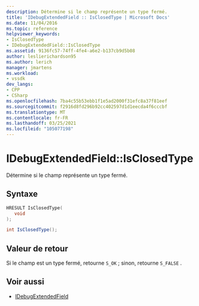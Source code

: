 ```yaml
---
description: Détermine si le champ représente un type fermé.
title: 'IDebugExtendedField :: IsClosedType | Microsoft Docs'
ms.date: 11/04/2016
ms.topic: reference
helpviewer_keywords:
- IsClosedType
- IDebugExtendedField::IsClosedType
ms.assetid: 9136fc57-74ff-4fe4-a6e2-b137cb9d5b08
author: leslierichardson95
ms.author: lerich
manager: jmartens
ms.workload:
- vssdk
dev_langs:
- CPP
- CSharp
ms.openlocfilehash: 7ba4c55b53ebb1f1e5ad2000f31efc8a37f81eef
ms.sourcegitcommit: f2916d8fd296b92cc402597d1d1eecda4f6cccbf
ms.translationtype: MT
ms.contentlocale: fr-FR
ms.lasthandoff: 03/25/2021
ms.locfileid: "105077198"
---
```

# <a name="idebugextendedfieldisclosedtype"></a>IDebugExtendedField::IsClosedType
Détermine si le champ représente un type fermé.

## <a name="syntax"></a>Syntaxe

```cpp
HRESULT IsClosedType(
   void
);
```

```csharp
int IsClosedType();
```

## <a name="return-value"></a>Valeur de retour
 Si le champ est un type fermé, retourne `S_OK` ; sinon, retourne `S_FALSE` .

## <a name="see-also"></a>Voir aussi
- [IDebugExtendedField](../../../extensibility/debugger/reference/idebugextendedfield.md)

